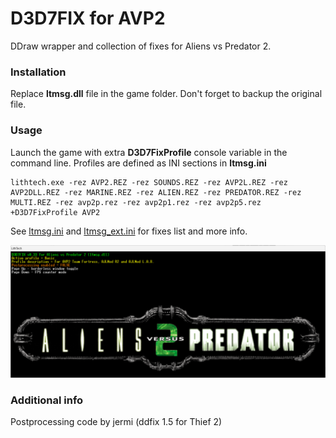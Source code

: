 # D3D7FIX for AVP2

DDraw wrapper and collection of fixes for Aliens vs Predator 2.

### Installation

Replace **ltmsg.dll** file in the game folder. Don't forget to backup the original file.

### Usage

Launch the game with extra **D3D7FixProfile** console variable in the command line. Profiles are defined as INI sections in **ltmsg.ini**

```
lithtech.exe -rez AVP2.REZ -rez SOUNDS.REZ -rez AVP2L.REZ -rez AVP2DLL.REZ -rez MARINE.REZ -rez ALIEN.REZ -rez PREDATOR.REZ -rez MULTI.REZ -rez avp2p.rez -rez avp2p1.rez -rez avp2p5.rez +D3D7FixProfile AVP2
```

See [ltmsg.ini](ltmsg.ini) and [ltmsg_ext.ini](ltmsg_ext.ini) for fixes list and more info.

<img src="screenshot.png" width="1211">

### Additional info

Postprocessing code by jermi (ddfix 1.5 for Thief 2)
